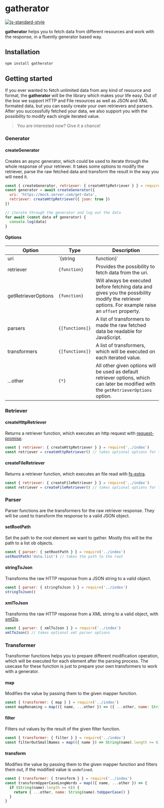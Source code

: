 # gatherator
[![js-standard-style](https://img.shields.io/badge/code%20style-standard-brightgreen.svg)](http://standardjs.com/)

**gatherator** helps you to fetch data from different resources and work with the response, in a fluently generator based way. 

## Installation

```js
npm install gatherator
```

## Getting started

If you ever wanted to fetch unlimited data from any kind of resource and format, the **gatherator** will be the library which makes your life easy. Out of the box we support HTTP and File resources as well as JSON and XML formated data, but you can easily create your own retrievers and parsers. After you successfully fetched your data, we also support you with the possibility to modify each single iterated value. 

> You are interested now? Give it a chance!

### Generator

#### createGenerator
Creates an async generator, which could be used to iterate through the whole response of your retriever. It takes some options to modify the retriever, parse the raw fetched data and transform the result in the way you will need it.

```js
const { createGenerator, retriever: { createHttpRetriever } } = require('../index')
const generator = await createGenerator({
  uri: 'https://mock.server.com/get-data',
  retriever: createHttpRetriever({ json: true })
})

// iterate through the generator and log out the data
for await (const data of generator) {
  console.log(data)
}
```

#### Options

| Option              | Type                | Description |
| ------------------- | ------------------- | ----------- |
| uri                 | `{string|function}` | The uri option for the retriever function. This could be a function, which returns the uri as string. |
| retriever           | `{function}`        | Provides the possibility to fetch data from the uri. |
| getRetrieverOptions | `{function}`        | Will always be executed before fetching data and gives you the possibility modify the retriever options. For example raise an `offset` property. |
| parsers             | `{[functions]}`     | A list of transformers to made the raw fetched data be readable for JavaScript. |
| transformers        | `{[functions]}`     | A list of transformers, which will be executed on each iterated value. |
| ...other            | `{*}`               | All other given options will be used as default retriever options, which can later be modified with the `getRetrieverOptions` option. |

### Retriever

#### createHttpRetriever
Returns a retriever function, which executes an http request with [request-promise](https://www.npmjs.com/package/request-promise).

```js
const { retriever: { createHttpRetriever } } = require('../index')
const retriever = createHttpRetriever() // takes optional options for the http operation
```

#### createFileRetriever
Returns a retriever function, which executes an file read with [fs-extra](https://www.npmjs.com/package/fs-extra).

```js
const { retriever: { createFileRetriever } } = require('../index')
const retriever = createFileRetriever() // takes optional options for the file operation
```

### Parser
Parser functions are the transformers for the raw retriever response. 
They will be used to transform the response to a valid JSON object.

#### setRootPath
Set the path to the root element we want to gather. Mostly this will be the path to a list ob objects.

```js
const { parser: { setRootPath } } = require('../index')
setRootPath('data.list') // takes the path to the root
```

#### stringToJson
Transforms the raw HTTP response from a JSON string to a valid object.

```js
const { parser: { stringToJson } } = require('../index')
stringToJson()
```

#### xmlToJson
Transforms the raw HTTP response from a XML string to a valid object, with [xml2js](https://www.npmjs.com/package/xml2js).

```js
const { parser: { xmlToJson } } = require('../index')
xmlToJson() // takes optional xml parser options
```

### Transformer
Transformer functions helps you to prepare different modification operation, which will be executed for each element after the parsing process.
The usecase for these function is just to prepare your own transformers to work with a generator.

#### map
Modifies the value by passing them to the given mapper function.

```js
const { transformer: { map } } = require('../index')
const mapRenaming = map(({ name, ...other }) => ({ ...other, name: String(name).toUpperCase() }))
```

#### filter
Filters out values by the result of the given filter function.

```js
const { transformer: { filter } } = require('../index')
const filterOutSmallNames = map(({ name }) => String(name).length >= 6)
```

#### transform
Modifies the value by passing them to the given mapper function and filters them out, if the modified value is `undefined`.

```js
const { transformer: { transform } } = require('../index')
const transformUpperCaseLongWords = map(({ name, ...other }) => {
  if (String(name).length >= 6)) {
    return { ...other, name: String(name).toUpperCase() }
  }
}
```